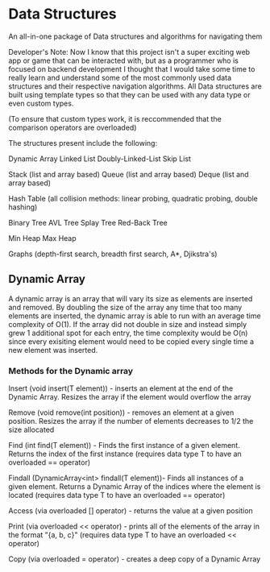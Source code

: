 # Data Structures

 An all-in-one package of Data structures and algorithms for navigating them

 Developer's Note: Now I know that this project isn't a super exciting web app or game that can be interacted with, but as a programmer who is focused on backend development I thought that I would take some time to really learn and understand some of the most commonly used data structures and their respective navigation algorithms. All Data structures are built using template types so that they can be used with any data type or even custom types. 
 
 (To ensure that custom types work, it is reccommended that the comparison operators are overloaded)
 

 The structures present include the following:

 Dynamic Array
 Linked List
 Doubly-Linked-List
 Skip List

 Stack (list and array based)
 Queue (list and array based)
 Deque (list and array based)

 Hash Table (all collision methods: linear probing, quadratic probing, double hashing)

 Binary Tree
 AVL Tree
 Splay Tree
 Red-Back Tree

 Min Heap
 Max Heap

 Graphs (depth-first search, breadth first search, A*, Djikstra's)

## Dynamic Array

 A dynamic array is an array that will vary its size as elements are inserted and removed. By doubling the size of the array any time that too many elements are inserted, the dynamic array is able to run with an average time complexity of O(1). If the array did not double in size and instead simply grew 1 additional spot for each entry, the time complexity would be O(n) since every exisiting element would need to be copied every single time a new element was inserted.

 ### Methods for the Dynamic array
 
 Insert (void insert(T element)) - inserts an element at the end of the Dynamic Array. Resizes the array if the element would overflow the array

 Remove (void remove(int position)) - removes an element at a given position. Resizes the array if the number of elements decreases to 1/2 the size allocated

 Find (int find(T element)) - Finds the first instance of a given element. Returns the index of the first instance (requires data type T to have an overloaded == operator)

 Findall (DynamicArray\<int> findall(T element))- Finds all instances of a given element. Returns a Dynamic Array of the indices where the element is located (requires data type T to have an overloaded == operator)

 Access (via overloaded [] operator) - returns the value at a given position

 Print (via overloaded << operator) - prints all of the elements of the array in the format "{a, b, c}" (requires data type T to have an overloaded << operator)

 Copy (via overloaded = operator) - creates a deep copy of a Dynamic Array

 
 
